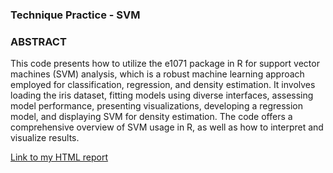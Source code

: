 ### Technique Practice - SVM
### ABSTRACT
This code presents how to utilize the e1071 package in R for support vector machines (SVM) analysis, which is a robust machine learning approach employed for classification, regression, and density estimation. It involves loading the iris dataset, fitting models using diverse interfaces, assessing model performance, presenting visualizations, developing a regression model, and displaying SVM for density estimation. The code offers a comprehensive overview of SVM usage in R, as well as how to interpret and visualize results.

[Link to my HTML report](https://shahab-f.github.io/ALY6040-Data-Mining-Applications-Winter-2023/ALY6040_-M3_-Technique-Practice_-SVM_-FeghahatiS---rev-2.html)
